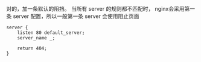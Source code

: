 对的，加一条默认的阻挡。
当所有 server 的规则都不匹配时， nginx会采用第一条 server 配置，所以一般第一条 server 会使用阻止页面

```
server {
    listen 80 default_server;
	server_name _;
	
	return 404;
}
```

